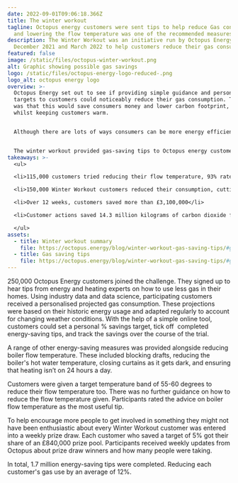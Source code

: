 ```yaml
---
date: 2022-09-01T09:06:18.366Z
title: The winter workout
tagline: Octopus energy customers were sent tips to help reduce Gas consumption
  and lowering the flow temperature was one of the recommended measures.
description: The Winter Workout was an initiative run by Octopus Energy between
  December 2021 and March 2022 to help customers reduce their gas consumption.
featured: false
image: /static/files/octopus-winter-workout.png
alt: Graphic showing possible gas savings
logo: /static/files/octopus-energy-logo-reduced-.png
logo_alt: octopus energy logo
overview: >-
  Octopus Energy set out to see if providing simple guidance and personalised
  targets to customers could noticeably reduce their gas consumption. The hope
  was that this would save consumers money and lower carbon footprint, all
  whilst keeping customers warm.


  Although there are lots of ways consumers can be more energy efficient and save substantially on bills: Octopus have found that energy-saving tips are seen as ten a penny. The many listicles telling consumers - never to leave the TV on standby, or only fill the kettle with the water they need are prime examples. Consumers are also looking to gain a clear understanding of how much they may benefit from energy-saving actions.


  The winter workout provided gas-saving tips to Octopus energy customers between December 2021 and March 2022. Although not the only advice given during the trial, guidance around flow temperature was prominent and rated very highly amongst participants. Significant energy savings were achieved.
takeaways: >-
  <ul>

  <li>115,000 customers tried reducing their flow temperature, 93% rated the tip as useful.</li>

  <li>150,000 Winter Workout customers reduced their consumption, cutting their gas use by 12% on average.</li>

  <li>Over 12 weeks, customers saved more than £3,100,000</li>

  <li>Customer actions saved 14.3 million kilograms of carbon dioxide from entering the atmosphere.</li>

  </ul>
assets:
  - title: Winter workout summary
    file: https://octopus.energy/blog/winter-workout-gas-saving-tips/#gassavingtips
  - title: Gas saving tips
    file: https://octopus.energy/blog/winter-workout-gas-saving-tips/#gassavingtips
---
```

250,000 Octopus Energy customers joined the challenge. They signed up to hear tips from energy and heating experts on how to use less gas in their homes. Using industry data and data science, participating customers received a personalised projected gas consumption. These projections were based on their historic energy usage and adapted regularly to account for changing weather conditions. With the help of a simple online tool, customers could set a personal % savings target, tick off  completed energy-saving tips, and track the savings over the course of the trial.

A range of other energy-saving measures was provided alongside reducing boiler flow temperature. These included blocking drafts, reducing the boiler's hot water temperature, closing curtains as it gets dark, and ensuring that heating isn’t on 24 hours a day.

Customers were given a target temperature band of 55-60 degrees to reduce their flow temperature too. There was no further guidance on how to reduce the flow temperature given. Participants rated the advice on boiler flow temperature as the most useful tip. 

To help encourage more people to get involved in something they might not have been enthusiastic about every Winter Workout customer was entered into a weekly prize draw. Each customer who saved a target of 5% got their share of an £840,000 prize pool. Participants received weekly updates from Octopus about prize draw winners and how many people were taking.

In total, 1.7 million energy-saving tips were completed. Reducing each customer's gas use by an average of 12%.